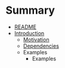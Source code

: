 # Summary

* [README](README.md)
* [Introduction](docs/introduction/introduction.md)
   * [Motivation](docs/introduction/motivation.md)
   * [Dependencies](docs/introduction/dependenciesmd.md)
   * Examples
       * Examples

